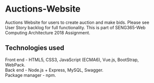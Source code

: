# Auctions-Website

Auctions Website for users to create auction and make bids. Please see User Story backlog for full functionality. This is part of SENG365-Web Computing Architecture 2018 Assignment.

## Technologies used
Front end - HTML5, CSS3, JavaScript (ECMA6), Vue.js, BootStrap, WebPack.  
Back end - Node.js + Express, MySQL, Swagger.  
Package manager - npm.
